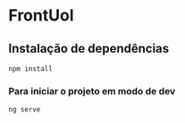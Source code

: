 # FrontUol

## Instalação de dependências
```
npm install
```

### Para iniciar o projeto em modo de dev
```
ng serve
```
